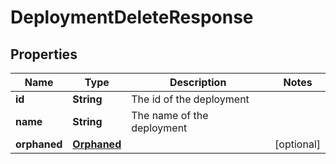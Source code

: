 # DeploymentDeleteResponse

## Properties
Name | Type | Description | Notes
------------ | ------------- | ------------- | -------------
**id** | **String** | The id of the deployment | 
**name** | **String** | The name of the deployment | 
**orphaned** | [**Orphaned**](Orphaned.md) |  |  [optional]
